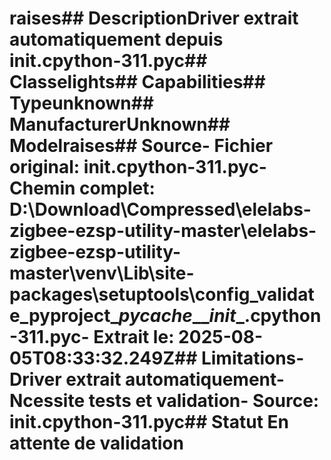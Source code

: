 # raises##  DescriptionDriver extrait automatiquement depuis __init__.cpython-311.pyc##  Classelights##  Capabilities##  Typeunknown##  ManufacturerUnknown##  Modelraises##  Source- **Fichier original**: __init__.cpython-311.pyc- **Chemin complet**: D:\Download\Compressed\elelabs-zigbee-ezsp-utility-master\elelabs-zigbee-ezsp-utility-master\venv\Lib\site-packages\setuptools\config\_validate_pyproject\__pycache__\__init__.cpython-311.pyc- **Extrait le**: 2025-08-05T08:33:32.249Z##  Limitations- Driver extrait automatiquement- Ncessite tests et validation- Source: __init__.cpython-311.pyc##  Statut En attente de validation